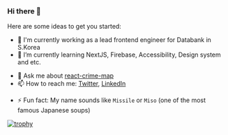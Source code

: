 ### Hi there 👋

<!--
**melancholy14/melancholy14** is a ✨ _special_ ✨ repository because its `README.md` (this file) appears on your GitHub profile.
-->

Here are some ideas to get you started:

- 🔭  I'm currently working as a lead frontend engineer for Databank in S.Korea
- 🌱  I’m currently learning NextJS, Firebase, Accessibility, Design system and etc.
<!--
- 👯 I’m looking to collaborate on ...
- 🤔 I’m looking for help with ...
-->
- 💬  Ask me about [react-crime-map](https://melancholy14.github.io/react-crime-map/)
- 📫  How to reach me: [Twitter](https://twitter.com/msg1y15), [LinkedIn](https://www.linkedin.com/in/melancholy14/)
<!--
- 😄 Pronouns: ...
-->
- ⚡  Fun fact: My name sounds like `Missile` or `Miso` (one of the most famous Japanese soups)

<!--
  By https://github.com/ryo-ma/github-profile-trophy
-->
[![trophy](https://github-profile-trophy.vercel.app/?username=melancholy14&theme=discord&margin-w=5&&no-frame=true)](https://github.com/ryo-ma/github-profile-trophy)
